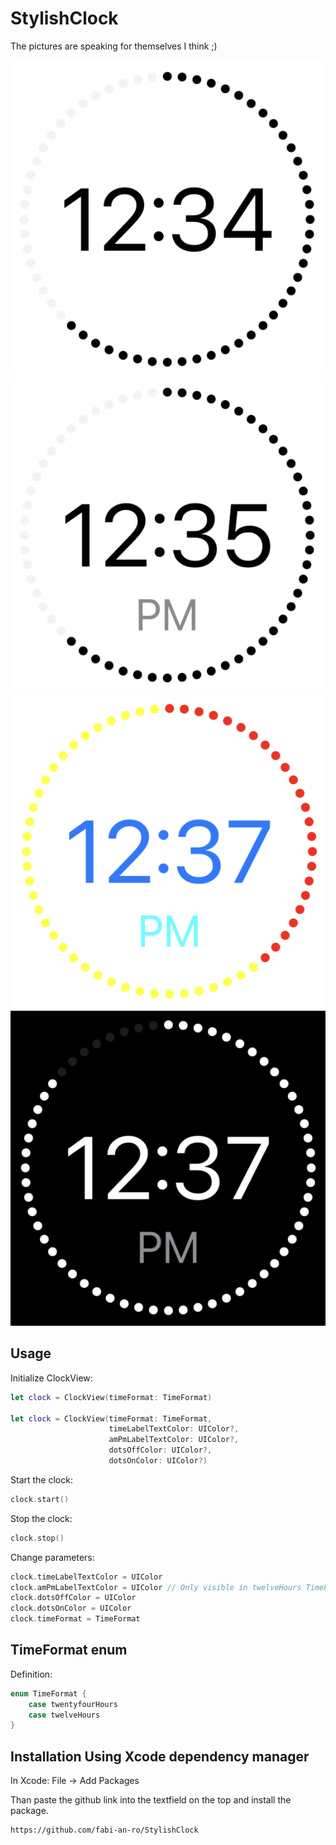 # StylishClock

The pictures are speaking for themselves I think ;)

![Twentyfour hours format](Images/twentyfourHours.png)
![Twelve hours format](Images/twelveHours.png)
![Clock with different colors](Images/colors.png)
![Clock in darkmode](Images/darkmode.png)

## Usage

Initialize ClockView:
```swift
let clock = ClockView(timeFormat: TimeFormat)

let clock = ClockView(timeFormat: TimeFormat,
                      timeLabelTextColor: UIColor?, 
                      amPmLabelTextColor: UIColor?, 
                      dotsOffColor: UIColor?, 
                      dotsOnColor: UIColor?)
```

Start the clock:
```swift
clock.start()
```

Stop the clock:
```swift
clock.stop()
```

Change parameters:
```swift
clock.timeLabelTextColor = UIColor
clock.amPmLabelTextColor = UIColor // Only visible in twelveHours TimeFormat
clock.dotsOffColor = UIColor
clock.dotsOnColor = UIColor
clock.timeFormat = TimeFormat
```

## TimeFormat enum

Definition:
```swift
enum TimeFormat {
    case twentyfourHours
    case twelveHours
}
```

## Installation Using Xcode dependency manager

In Xcode: File -> Add Packages

Than paste the github link into the textfield on the top and install the package.

```
https://github.com/fabi-an-ro/StylishClock
```
